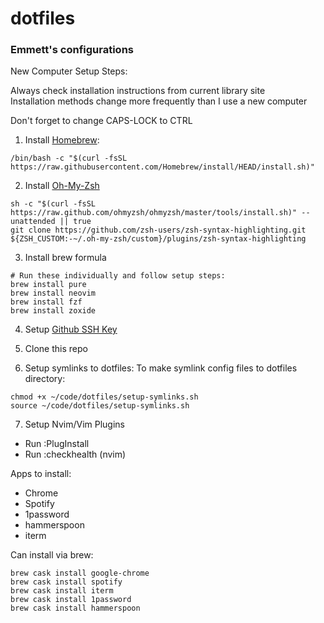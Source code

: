 # dotfiles

### Emmett's configurations

New Computer Setup Steps:

Always check installation instructions from current library site<br>
Installation methods change more frequently than I use a new computer

Don't forget to change CAPS-LOCK to CTRL

1. Install [Homebrew](https://brew.sh/):
```
/bin/bash -c "$(curl -fsSL https://raw.githubusercontent.com/Homebrew/install/HEAD/install.sh)"
```

2. Install [Oh-My-Zsh](https://ohmyz.sh/)
```
sh -c "$(curl -fsSL https://raw.github.com/ohmyzsh/ohmyzsh/master/tools/install.sh)" --unattended || true
git clone https://github.com/zsh-users/zsh-syntax-highlighting.git ${ZSH_CUSTOM:-~/.oh-my-zsh/custom}/plugins/zsh-syntax-highlighting
```

3. Install brew formula

```
# Run these individually and follow setup steps:
brew install pure
brew install neovim
brew install fzf
brew install zoxide
```

4. Setup [Github SSH
   Key](https://docs.github.com/en/github/authenticating-to-github/connecting-to-github-with-ssh/generating-a-new-ssh-key-and-adding-it-to-the-ssh-agent)

5. Clone this repo

6. Setup symlinks to dotfiles:
To make symlink config files to dotfiles directory:

```
chmod +x ~/code/dotfiles/setup-symlinks.sh
source ~/code/dotfiles/setup-symlinks.sh
```

7. Setup Nvim/Vim Plugins
- Run :PlugInstall
- Run :checkhealth (nvim)

Apps to install:
- Chrome
- Spotify
- 1password
- hammerspoon
- iterm

Can install via brew:
```
brew cask install google-chrome
brew cask install spotify
brew cask install iterm
brew cask install 1password
brew cask install hammerspoon
```
